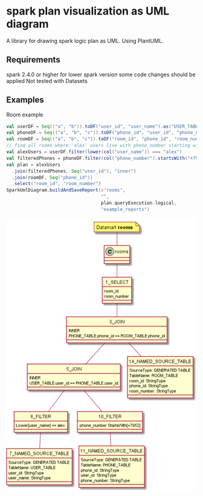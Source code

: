 # spark plan visualization as UML diagram

A library for drawing spark logic plan as UML.
Using PlantUML.

## Requirements
spark 2.4.0 or higher
for lower spark version some code changes should be applied
Not tested with Datasets
## Examples

Room example
```scala
val userDF = Seq(("a", "b")).toDF("user_id", "user_name").as("USER_TABLE")
val phoneDF = Seq(("a", "b", "c")).toDF("phone_id", "user_id", "phone_number").as("PHONE_TABLE")
val roomDF = Seq(("a", "b", "c")).toDF("room_id", "phone_id", "room_number").as("ROOM_TABLE")
// find all rooms where 'alex' users live with phone_number starting with '+7952'
val alexUsers = userDF.filter(lower(col("user_name")) === "alex")
val filteredPhones = phoneDF.filter(col("phone_number").startsWith("+7952"))
val plan = alexUsers
  .join(filteredPhones, Seq("user_id"), "inner")
  .join(roomDF, Seq("phone_id"))
  .select("room_id", "room_number")
SparkUmlDiagram.buildAndSaveReport(s"rooms",
                                   "",
                                   plan.queryExecution.logical,
                                   "example_reports")
```
![Alt text](/examples/rooms.png)
